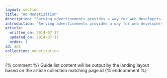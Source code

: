 ```yaml
---
layout: section
title: "Ad Monetization"
description: "Serving advertisements provides a way for web developers to make their content and site free while still earning money. Learn how ads work and how to serve responsive ads on your site."
introduction: "Serving advertisements provides a way for web developers to make their content and site free while still earning money. Learn how ads work and how to serve responsive ads on your site."
article:
  written_on: 2014-07-17
  updated_on: 2014-07-17
  order: 1
id: ads
collection: monetization
---
```


{% comment %}
Guide list content will be output by the landing layout based on the article collection matching page.id
{% endcomment %}
